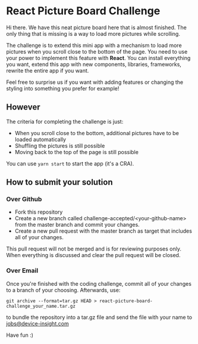 # React Picture Board Challenge

Hi there. We have this neat picture board here that is almost finished.
The only thing that is missing is a way to load more pictures while scrolling.

The challenge is to extend this mini app with a mechanism to load more pictures when you scroll close to the bottom of the page.
You need to use your power to implement this feature with **React**.
You can install everything you want, extend this app with new components, libraries, frameworks, rewrite the entire app if you want.

Feel free to surprise us if you want with adding features or changing the styling into something you prefer for example!

## However

The criteria for completing the challenge is just:

- When you scroll close to the bottom, additional pictures have to be loaded automatically
- Shuffling the pictures is still possible
- Moving back to the top of the page is still possible

You can use `yarn start` to start the app (it's a CRA).

## How to submit your solution

### Over Github

- Fork this repository
- Create a new branch called challenge-accepted/\<your-github-name\> from the master branch and commit your changes.
- Create a new pull request with the master branch as target that includes all of your changes.

This pull request will not be merged and is for reviewing purposes only.
When everything is discussed and clear the pull request will be closed.

### Over Email

Once you're finished with the coding challenge, commit all of your changes to a branch of your choosing. Afterwards, use:

`git archive --format=tar.gz HEAD > react-picture-board-challenge_your_name.tar.gz`

to bundle the repository into a tar.gz file and send the file with your name to jobs@device-insight.com

Have fun :)
